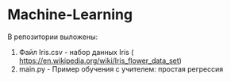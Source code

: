 # Machine-Learning
В репозитории выложены:
1. Файл Iris.csv - набор данных Iris (​https://en.wikipedia.org/wiki/Iris_flower_data_set)
2. main.py - Пример обучения с учителем: простая регрессия
